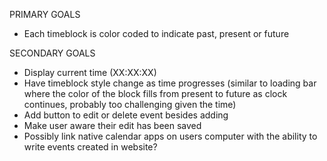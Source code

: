 PRIMARY GOALS

<!-- - When the planner is opened, the current day is displayed -->
<!-- - Scrolling down presents user with timeblocks for standard business hours -->

- Each timeblock is color coded to indicate past, present or future
  <!-- - When user clicks timeblock they can add an event -->
  <!-- - User is able to save event to timeblock (local storage) -->
  <!-- - Refreshing page reveals that text in timeblock persists -->

SECONDARY GOALS

- Display current time (XX:XX:XX)
- Have timeblock style change as time progresses (similar to loading bar where the color of the block fills from present to future as clock continues, probably too challenging given the time)
- Add button to edit or delete event besides adding
- Make user aware their edit has been saved
- Possibly link native calendar apps on users computer with the ability to write events created in website?
